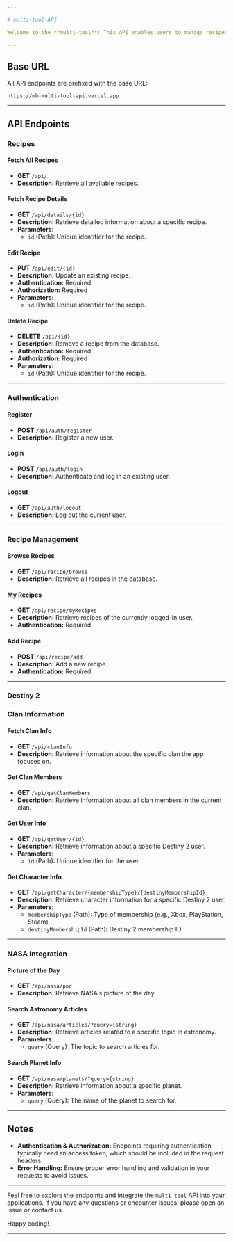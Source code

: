 ```yaml
---

# multi-tool-API

Welcome to the **multi-tool**! This API enables users to manage recipes, authenticate, and interact with various other features, such as fetching information about clans and accessing NASA data. Below you’ll find detailed information on how to use the API endpoints effectively.

---
```


## **Base URL**

All API endpoints are prefixed with the base URL:
```
https://mb-multi-tool-api.vercel.app
```

---

## **API Endpoints**

### **Recipes**

#### **Fetch All Recipes**
- **GET** `/api/`
- **Description:** Retrieve all available recipes.

#### **Fetch Recipe Details**
- **GET** `/api/details/{id}`
- **Description:** Retrieve detailed information about a specific recipe.
- **Parameters:** 
  - `id` (Path): Unique identifier for the recipe.

#### **Edit Recipe**
- **PUT** `/api/edit/{id}`
- **Description:** Update an existing recipe.
- **Authentication:** Required
- **Authorization:** Required
- **Parameters:** 
  - `id` (Path): Unique identifier for the recipe.

#### **Delete Recipe**
- **DELETE** `/api/{id}`
- **Description:** Remove a recipe from the database.
- **Authentication:** Required
- **Authorization:** Required
- **Parameters:** 
  - `id` (Path): Unique identifier for the recipe.

---

### **Authentication**

#### **Register**
- **POST** `/api/auth/register`
- **Description:** Register a new user.

#### **Login**
- **POST** `/api/auth/login`
- **Description:** Authenticate and log in an existing user.

#### **Logout**
- **GET** `/api/auth/logout`
- **Description:** Log out the current user.

---

### **Recipe Management**

#### **Browse Recipes**
- **GET** `/api/recipe/browse`
- **Description:** Retrieve all recipes in the database.

#### **My Recipes**
- **GET** `/api/recipe/myRecipes`
- **Description:** Retrieve recipes of the currently logged-in user.
- **Authentication:** Required

#### **Add Recipe**
- **POST** `/api/recipe/add`
- **Description:** Add a new recipe.
- **Authentication:** Required

---
### **Destiny 2**
### **Clan Information**

#### **Fetch Clan Info**
- **GET** `/api/clanInfo`
- **Description:** Retrieve information about the specific clan the app focuses on.

#### **Get Clan Members**
- **GET** `/api/getClanMembers`
- **Description:** Retrieve information about all clan members in the current clan.

#### **Get User Info**
- **GET** `/api/getUser/{id}`
- **Description:** Retrieve information about a specific Destiny 2 user.
- **Parameters:**
  - `id` (Path): Unique identifier for the user.

#### **Get Character Info**
- **GET** `/api/getCharacter/{membershipType}/{destinyMembershipId}`
- **Description:** Retrieve character information for a specific Destiny 2 user.
- **Parameters:**
  - `membershipType` (Path): Type of membership (e.g., Xbox, PlayStation, Steam).
  - `destinyMembershipId` (Path): Destiny 2 membership ID.

---

### **NASA Integration**

#### **Picture of the Day**
- **GET** `/api/nasa/pod`
- **Description:** Retrieve NASA's picture of the day.

#### **Search Astronomy Articles**
- **GET** `/api/nasa/articles/?query={string}`
- **Description:** Retrieve articles related to a specific topic in astronomy.
- **Parameters:**
  - `query` (Query): The topic to search articles for.

#### **Search Planet Info**
- **GET** `/api/nasa/planets/?query={string}`
- **Description:** Retrieve information about a specific planet.
- **Parameters:**
  - `query` (Query): The name of the planet to search for.

---

## **Notes**

- **Authentication & Authorization:** Endpoints requiring authentication typically need an access token, which should be included in the request headers. 
- **Error Handling:** Ensure proper error handling and validation in your requests to avoid issues.

---

Feel free to explore the endpoints and integrate the `multi-tool` API into your applications. If you have any questions or encounter issues, please open an issue or contact us.

Happy coding!

---

